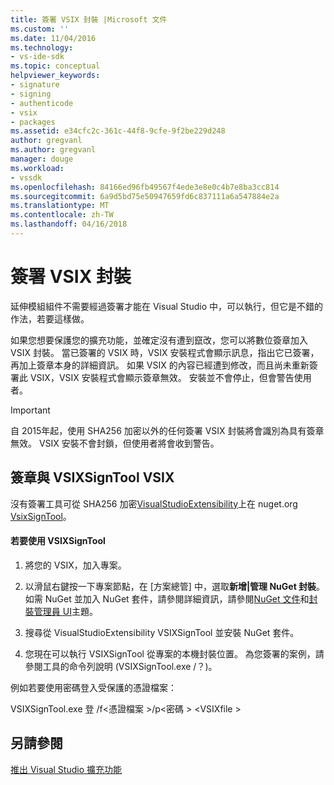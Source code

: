 ```yaml
---
title: 簽署 VSIX 封裝 |Microsoft 文件
ms.custom: ''
ms.date: 11/04/2016
ms.technology:
- vs-ide-sdk
ms.topic: conceptual
helpviewer_keywords:
- signature
- signing
- authenticode
- vsix
- packages
ms.assetid: e34cfc2c-361c-44f8-9cfe-9f2be229d248
author: gregvanl
ms.author: gregvanl
manager: douge
ms.workload:
- vssdk
ms.openlocfilehash: 84166ed96fb49567f4ede3e8e0c4b7e8ba3cc814
ms.sourcegitcommit: 6a9d5bd75e50947659fd6c837111a6a547884e2a
ms.translationtype: MT
ms.contentlocale: zh-TW
ms.lasthandoff: 04/16/2018
---
```

# <a name="signing-vsix-packages"></a>簽署 VSIX 封裝
延伸模組組件不需要經過簽署才能在 Visual Studio 中，可以執行，但它是不錯的作法，若要這樣做。  
  
 如果您想要保護您的擴充功能，並確定沒有遭到竄改，您可以將數位簽章加入 VSIX 封裝。 當已簽署的 VSIX 時，VSIX 安裝程式會顯示訊息，指出它已簽署，再加上簽章本身的詳細資訊。 如果 VSIX 的內容已經遭到修改，而且尚未重新簽署此 VSIX，VSIX 安裝程式會顯示簽章無效。 安裝並不會停止，但會警告使用者。  
  
> [!IMPORTANT]
>  自 2015年起，使用 SHA256 加密以外的任何簽署 VSIX 封裝將會識別為具有簽章無效。 VSIX 安裝不會封鎖，但使用者將會收到警告。  
  
## <a name="signing-a-vsix-with-vsixsigntool"></a>簽章與 VSIXSignTool VSIX  
 沒有簽署工具可從 SHA256 加密[VisualStudioExtensibility](http://www.nuget.org/profiles/VisualStudioExtensibility)上在 nuget.org [VsixSignTool](http://www.nuget.org/packages/Microsoft.VSSDK.Vsixsigntool)。  
  
#### <a name="to-use-the-vsixsigntool"></a>若要使用 VSIXSignTool  
  
1.  將您的 VSIX，加入專案。  
  
2.  以滑鼠右鍵按一下專案節點，在 [方案總管] 中，選取**新增&#124;管理 NuGet 封裝**。  如需 NuGet 並加入 NuGet 套件，請參閱詳細資訊，請參閱[NuGet 文件](/NuGet)和[封裝管理員 UI](/NuGet/Tools/Package-Manager-UI)主題。  
  
3.  搜尋從 VisualStudioExtensibility VSIXSignTool 並安裝 NuGet 套件。  
  
4.  您現在可以執行 VSIXSignTool 從專案的本機封裝位置。 為您簽署的案例，請參閱工具的命令列說明 (VSIXSignTool.exe /？)。  
  
 例如若要使用密碼登入受保護的憑證檔案：  
  
 VSIXSignTool.exe 登 /f\<憑證檔案 >/p\<密碼 > \<VSIXfile >  
  
## <a name="see-also"></a>另請參閱  
 [推出 Visual Studio 擴充功能](../extensibility/shipping-visual-studio-extensions.md)